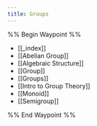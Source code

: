 ```yaml
---
title: Groups
---
```

%% Begin Waypoint %%
- [[_index]]
- [[Abelian Group]]
- [[Algebraic Structure]]
- [[Group]]
- [[Groups]]
- [[Intro to Group Theory]]
- [[Monoid]]
- [[Semigroup]]

%% End Waypoint %%